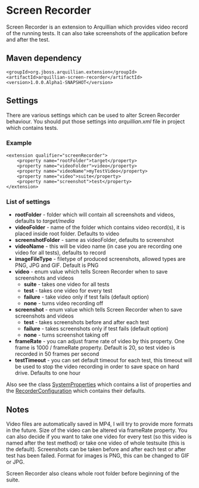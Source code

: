 Screen Recorder
==============

Screen Recorder is an extension to Arquillian which provides video record of the running tests. It can also take screenshots of the application before and after the test.

Maven dependency
----------------

    <groupId>org.jboss.arquillian.extension</groupId>
    <artifactId>arquillian-screen-recorder</artifactId>
    <version>1.0.0.Alpha1-SNAPSHOT</version>

Settings
--------

There are various settings which can be used to alter Screen Recorder behaviour. You should put those settings into *arquillian.xml* file in project which contains tests.

### Example

    <extension qualifier="screenRecorder">
        <property name="rootFolder">target</property>
        <property name="videoFolder">video</property>
        <property name="videoName">myTestVideo</property>
        <property name="video">suite</property>
        <property name="screenshot">test</property>
    </extension>

### List of settings

* **rootFolder** - folder which will contain all screenshots and videos, defaults to *target/media*
* **videoFolder** - name of the folder which contains video record(s), it is placed inside root folder. Defaults to video
* **screenshotFolder** - same as videoFolder, defaults to screenshot
* **videoName** - this will be video name (in case you are recording one video for all tests), defaults to record
* **imageFileType** - filetype of produced screenshots, allowed types are PNG, JPG and GIF. Default is PNG
* **video** - enum value which tells Screen Recorder when to save screenshots and videos
	* **suite** - takes one video for all tests
	* **test** - takes one video for every test
	* **failure** - take video only if test fails (default option)
	* **none** - turns video recording off
* **screenshot** - enum value which tells Screen Recorder when to save screenshots and videos
	* **test** - takes screenshots before and after each test
	* **failure** - takes screenshots only if test fails (default option)
	* **none** - turns screenshot taking off
* **frameRate** - you can adjust frame rate of video by this property. One frame is 1000 / frameRate property. Default is 20, so test video is recorded in 50 frames per second
* **testTimeout** - you can set default timeout for each test, this timeout will be used to stop the video recording in order to save space on hard drive. Defaults to one hour


Also see the class [SystemProperties](https://github.com/qa/arquillian-screen-recorder/blob/master/src/main/java/org/jboss/arquillian/extension/screenRecorder/properties/SystemProperties.java) which contains a list of properties and the [RecorderConfiguration](https://github.com/qa/arquillian-screen-recorder/blob/master/src/main/java/org/jboss/arquillian/extension/screenRecorder/properties/RecorderConfiguration.java) which contains their defaults.


Notes
-----

Video files are automatically saved in MP4, I will try to provide more formats in the future. Size of the video can be altered via frameRate property. You can also decide if you want to take one video for every test (so this video is named after the test method) or take one video of whole testsuite (this is the default). Screenshots can be taken before and after each test or after test has been failed. Format for images is PNG, this can be changed to GIF or JPG.

Screen Recorder also cleans whole root folder before beginning of the suite.
